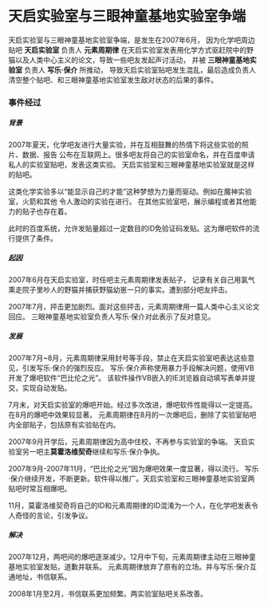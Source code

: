 天启实验室与三眼神童基地实验室争端
=============================

天启实验室与三眼神童基地实验室争端，是发生在2007年6月，
因为化学吧周边贴吧 **天启实验室** 负责人 **元素周期律**
在天启实验室发表用化学方式驱赶院中的野猫以及人类中心主义的论文，导致一些吧友发起声讨活动，
并被 **三眼神童基地实验室** 负责人 **写乐·保介** 所推动，
导致天启实验室贴吧发生混乱，最后造成负责人清空整个贴吧、和三眼神童基地实验室发生敌对状态的后果的事件。

### 事件经过

##### 背景

2007年夏天，化学吧友进行大量实验，并在互相鼓舞的热情下将这些实验的照片、数据、报告
公布在互联网上。很多吧友将自己的实验室命名，并在百度申请私人的实验室贴吧，发表这类实验。
天启实验室和三眼神童基地实验室就是这样的贴吧。

这类化学实验多以“能显示自己的才能”这种梦想为力量而驱动。例如在魔神实验室，火箭和其他
令人激动的实验在进行。
在其他实验室吧，展示编程或者其他能力的贴子也存在着。

此时的百度系统，允许发贴量超过一定数目的ID免验证码发贴。这为爆吧软件的流行提供了条件。

##### 起因

2007年6月在天启实验室，时任吧主元素周期律发表贴子，
记录有关自己用氯气熏走院子里吵人的野猫并捕获野猫幼崽一只的事实。遭到部分吧友抨击。

2007年7月，抨击更加剧烈。面对这些抨击，元素周期律用一篇人类中心主义论文回应。
三眼神童基地实验室负责人写乐·保介对此表示了反对意见。

##### 发展

2007年7月~8月，元素周期律采用封号等手段，禁止在天启实验室吧表达这些意见，引发写乐·保介的强烈反应。
写乐·保介声称使用暴力手段解决问题，使用VB开发了爆吧软件“巴比伦之光”。
该软件操作VB嵌入的IE浏览器自动填写表单并提交，实现自动发贴。

7月末，对天启实验室的爆吧开始。经过多次改进，爆吧软件性能得以一定提高。在8月的爆吧中效果较显著。
元素周期律在8月的一次爆吧后，删除了实验室贴吧内全部贴子，包括原有实验贴在内。

2007年9月开学后，元素周期律因为高中住校，不再参与实验室的争端。
天启实验室另一吧主**莫霍洛维契奇**继续和写乐·保介争执。

2007年9月-2007年11月，“巴比伦之光”因为爆吧效果一度显著，得以流行。
写乐·保介继续开发，不断更新。软件得以推广。天启实验室和三眼神童基地实验室两贴吧时常互相爆吧。

11月，莫霍洛维契奇将自己的ID和元素周期律的ID混淆为一个人，在化学吧发表令人奇怪的言论，引发争议。

##### 解决

2007年12月，两吧间的爆吧逐渐减少。12月中下旬，元素周期律主动在三眼神童基地实验室发贴，道歉并联系。
元素周期律放弃了原有的立场。并与写乐·保介互通地址，书信联系。

2008年1月至2月，书信联系更加频繁。两实验室贴吧关系改善。